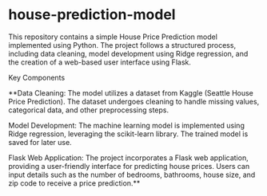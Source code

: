 # house-prediction-model
This repository contains a simple House Price Prediction model implemented using Python. The project follows a structured process, including data cleaning, model development using Ridge regression, and the creation of a web-based user interface using Flask.

Key Components

**Data Cleaning: The model utilizes a dataset from Kaggle (Seattle House Price Prediction). The dataset undergoes cleaning to handle missing values, categorical data, and other preprocessing steps.

Model Development: The machine learning model is implemented using Ridge regression, leveraging the scikit-learn library. The trained model is saved for later use.

Flask Web Application: The project incorporates a Flask web application, providing a user-friendly interface for predicting house prices. Users can input details such as the number of bedrooms, bathrooms, house size, and zip code to receive a price prediction.**
